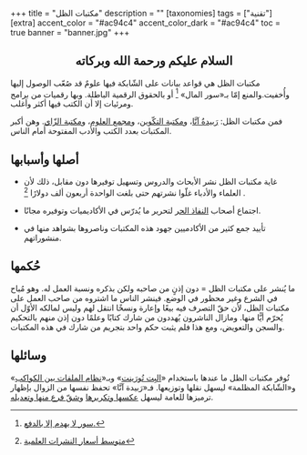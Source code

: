 +++
title = "مكتبات الظل"
description = ""
[taxonomies]
tags = ["تقنية"]
[extra]
accent_color = "#ac94c4"
accent_color_dark = "#ac94c4"
toc = true
banner = "banner.jpg"
+++

<h2 style="text-align:center">السلام عليكم ورحمة الله وبركاته</h2>

مكتبات الظل هي قواعد بيانات على الشّابكة فيها علومٌ قد صُعّب الوصول إليها وأُخفيت.والمنع إمّا بـ«سور المال» [^1] أو بالحقوق الرقمية الباطلة. وبها رقميات من برامج ومرئيات إلا أن الكتب فيها أكثر وأغلب.

فمن مكتبات الظل: [رَبيدةُ آنَّا](https://www.annas-archive.org)، و[مكتبة التكّوين](https://libgen.st)، و[مجمع العلوم](https://sci-hub.se)، و[مكتبة الزّاي](https://z-library.sk/). وهن أكبر المكتبات بعدد الكتب والأدب المفتوحة أمام الناس.

## أصلها وأسبابها
* غاية مكتبات الظل نشر الأبحاث والدروس وتسهيل توفيرها دون مقابل، ذلك لأن العلماء والأدباء غلّوا نشرتهم حتى بلغت الواحدة أربعون ألف دولارًا [^2] .

* اجتماع أصحاب [النفاذ الحر](https://ar.wikipedia.org/wiki/%D9%88%D8%B5%D9%88%D9%84_%D9%85%D9%81%D8%AA%D9%88%D8%AD) لتحرير ما يُدرّس في الأكاديميات وتوفيره مجانًا.

* تأييد جمع كثير من الأكادميين جهود هذه المكتبات وناصروها بشواهد منها في منشوراتهم.


## حُكمها
ما يُنشر على مكتبات الظل = دون إذنٍ من صاحبه ولكن بذكره ونسبة العمل له. وهو مُباح في الشرع وغير محظور في الوضع. فينشر الناس ما اشتروه من صاحب العمل على مكتبات الظل، لأن حقّ التصرف فيه بيعًا وإعارة ونسخًا انتقل لهم وليس لمالكه الأوّل أن يُحرّم أيًّا منها.
ومازال الناشرون يُهددون من شارك كتابًا وعلمًا دون إذن منهم بالتحكيم والسجن والتعويض، ومع هذا فلم يثبت حكم واحد بتجريم من شارك في هذه المكتبات.


## وسائلها
تُوفر مكتبات الظل ما عندها باستخدام «[البِت تُورَينت](https://ar.wikipedia.org/wiki/%D8%A8%D8%AA_%D8%AA%D9%88%D8%B1%D9%86%D8%AA)» وبـ«[نظام الملفات بين الكواكب](https://ar.wikipedia.org/wiki/%D9%86%D8%B8%D8%A7%D9%85_%D8%A7%D9%84%D9%85%D9%84%D9%81%D8%A7%D8%AA_%D8%A8%D9%8A%D9%86_%D8%A7%D9%84%D9%83%D9%88%D8%A7%D9%83%D8%A8)» و«الشّابكة المظلمة» ليسهل نقلها وتوزيعها. فـ«رَبيدة آنَّا» تحفظ نفسها من الزوال بإظهار ترميزها للعامة ليسهل [عكسها وتكريرها](https://ar.wikipedia.org/wiki/%D9%85%D9%88%D9%82%D8%B9_%D9%85%D8%B1%D8%A2%D8%A9) و[شقّ فرع منها وتعديله](https://ar.wikipedia.org/wiki/%D8%AA%D9%81%D8%B1%D8%B9_%D9%85%D8%B9%D8%AF%D9%84_(%D8%A8%D8%B1%D9%85%D8%AC%D8%A9)).


[^1]: [سور لا يهدم إلا بالدفع.](https://ar.wikipedia.org/wiki/%D8%AC%D8%AF%D8%A7%D8%B1_%D8%AF%D9%81%D8%B9)

[^2]: [متوسط أسعار النشرات العلمية](https://www.libraryjournal.com/story/going-for-gold-deep-in-the-red/)